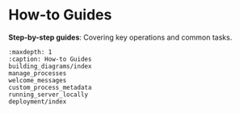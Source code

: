 # How-to Guides

**Step-by-step guides**: Covering key operations and common tasks.

```{toctree}
:maxdepth: 1
:caption: How-to Guides
building_diagrams/index
manage_processes
welcome_messages
custom_process_metadata
running_server_locally
deployment/index
```
